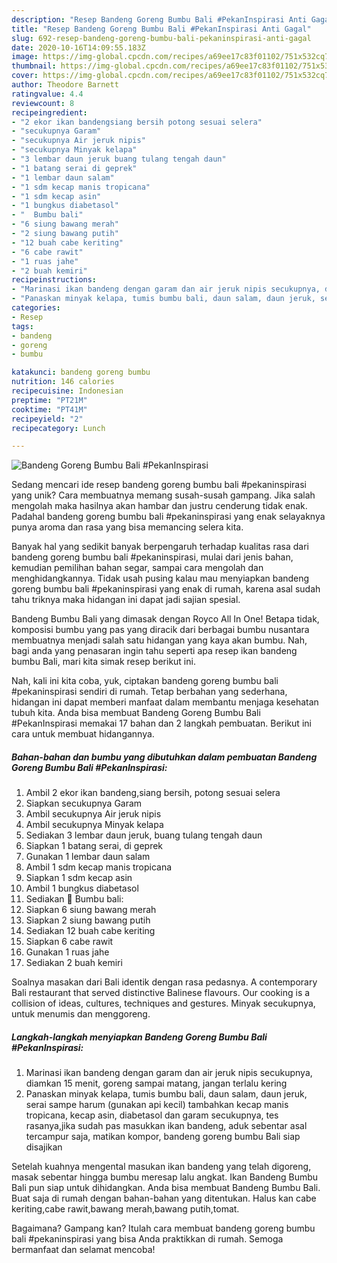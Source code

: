 ```yaml
---
description: "Resep Bandeng Goreng Bumbu Bali #PekanInspirasi Anti Gagal"
title: "Resep Bandeng Goreng Bumbu Bali #PekanInspirasi Anti Gagal"
slug: 692-resep-bandeng-goreng-bumbu-bali-pekaninspirasi-anti-gagal
date: 2020-10-16T14:09:55.183Z
image: https://img-global.cpcdn.com/recipes/a69ee17c83f01102/751x532cq70/bandeng-goreng-bumbu-bali-pekaninspirasi-foto-resep-utama.jpg
thumbnail: https://img-global.cpcdn.com/recipes/a69ee17c83f01102/751x532cq70/bandeng-goreng-bumbu-bali-pekaninspirasi-foto-resep-utama.jpg
cover: https://img-global.cpcdn.com/recipes/a69ee17c83f01102/751x532cq70/bandeng-goreng-bumbu-bali-pekaninspirasi-foto-resep-utama.jpg
author: Theodore Barnett
ratingvalue: 4.4
reviewcount: 8
recipeingredient:
- "2 ekor ikan bandengsiang bersih potong sesuai selera"
- "secukupnya Garam"
- "secukupnya Air jeruk nipis"
- "secukupnya Minyak kelapa"
- "3 lembar daun jeruk buang tulang tengah daun"
- "1 batang serai di geprek"
- "1 lembar daun salam"
- "1 sdm kecap manis tropicana"
- "1 sdm kecap asin"
- "1 bungkus diabetasol"
- "  Bumbu bali"
- "6 siung bawang merah"
- "2 siung bawang putih"
- "12 buah cabe keriting"
- "6 cabe rawit"
- "1 ruas jahe"
- "2 buah kemiri"
recipeinstructions:
- "Marinasi ikan bandeng dengan garam dan air jeruk nipis secukupnya, diamkan 15 menit, goreng sampai matang, jangan terlalu kering"
- "Panaskan minyak kelapa, tumis bumbu bali, daun salam, daun jeruk, serai sampe harum (gunakan api kecil) tambahkan kecap manis tropicana, kecap asin, diabetasol dan garam secukupnya, tes rasanya,jika sudah pas masukkan ikan bandeng, aduk sebentar asal tercampur saja, matikan kompor, bandeng goreng bumbu Bali siap disajikan"
categories:
- Resep
tags:
- bandeng
- goreng
- bumbu

katakunci: bandeng goreng bumbu 
nutrition: 146 calories
recipecuisine: Indonesian
preptime: "PT21M"
cooktime: "PT41M"
recipeyield: "2"
recipecategory: Lunch

---
```



![Bandeng Goreng Bumbu Bali #PekanInspirasi](https://img-global.cpcdn.com/recipes/a69ee17c83f01102/751x532cq70/bandeng-goreng-bumbu-bali-pekaninspirasi-foto-resep-utama.jpg)

Sedang mencari ide resep bandeng goreng bumbu bali #pekaninspirasi yang unik? Cara membuatnya memang susah-susah gampang. Jika salah mengolah maka hasilnya akan hambar dan justru cenderung tidak enak. Padahal bandeng goreng bumbu bali #pekaninspirasi yang enak selayaknya punya aroma dan rasa yang bisa memancing selera kita.

Banyak hal yang sedikit banyak berpengaruh terhadap kualitas rasa dari bandeng goreng bumbu bali #pekaninspirasi, mulai dari jenis bahan, kemudian pemilihan bahan segar, sampai cara mengolah dan menghidangkannya. Tidak usah pusing kalau mau menyiapkan bandeng goreng bumbu bali #pekaninspirasi yang enak di rumah, karena asal sudah tahu triknya maka hidangan ini dapat jadi sajian spesial.

Bandeng Bumbu Bali yang dimasak dengan Royco All In One! Betapa tidak, komposisi bumbu yang pas yang diracik dari berbagai bumbu nusantara membuatnya menjadi salah satu hidangan yang kaya akan bumbu. Nah, bagi anda yang penasaran ingin tahu seperti apa resep ikan bandeng bumbu Bali, mari kita simak resep berikut ini.


Nah, kali ini kita coba, yuk, ciptakan bandeng goreng bumbu bali #pekaninspirasi sendiri di rumah. Tetap berbahan yang sederhana, hidangan ini dapat memberi manfaat dalam membantu menjaga kesehatan tubuh kita. Anda bisa membuat Bandeng Goreng Bumbu Bali #PekanInspirasi memakai 17 bahan dan 2 langkah pembuatan. Berikut ini cara untuk membuat hidangannya.

<!--inarticleads1-->

##### Bahan-bahan dan bumbu yang dibutuhkan dalam pembuatan Bandeng Goreng Bumbu Bali #PekanInspirasi:

1. Ambil 2 ekor ikan bandeng,siang bersih, potong sesuai selera
1. Siapkan secukupnya Garam
1. Ambil secukupnya Air jeruk nipis
1. Ambil secukupnya Minyak kelapa
1. Sediakan 3 lembar daun jeruk, buang tulang tengah daun
1. Siapkan 1 batang serai, di geprek
1. Gunakan 1 lembar daun salam
1. Ambil 1 sdm kecap manis tropicana
1. Siapkan 1 sdm kecap asin
1. Ambil 1 bungkus diabetasol
1. Sediakan  🔅 Bumbu bali:
1. Siapkan 6 siung bawang merah
1. Siapkan 2 siung bawang putih
1. Sediakan 12 buah cabe keriting
1. Siapkan 6 cabe rawit
1. Gunakan 1 ruas jahe
1. Sediakan 2 buah kemiri


Soalnya masakan dari Bali identik dengan rasa pedasnya. A contemporary Bali restaurant that served distinctive Balinese flavours. Our cooking is a collision of ideas, cultures, techniques and gestures. Minyak secukupnya, untuk menumis dan menggoreng. 

<!--inarticleads2-->

##### Langkah-langkah menyiapkan Bandeng Goreng Bumbu Bali #PekanInspirasi:

1. Marinasi ikan bandeng dengan garam dan air jeruk nipis secukupnya, diamkan 15 menit, goreng sampai matang, jangan terlalu kering
1. Panaskan minyak kelapa, tumis bumbu bali, daun salam, daun jeruk, serai sampe harum (gunakan api kecil) tambahkan kecap manis tropicana, kecap asin, diabetasol dan garam secukupnya, tes rasanya,jika sudah pas masukkan ikan bandeng, aduk sebentar asal tercampur saja, matikan kompor, bandeng goreng bumbu Bali siap disajikan


Setelah kuahnya mengental masukan ikan bandeng yang telah digoreng, masak sebentar hingga bumbu meresap lalu angkat. Ikan Bandeng Bumbu Bali pun siap untuk dihidangkan. Anda bisa membuat Bandeng Bumbu Bali. Buat saja di rumah dengan bahan-bahan yang ditentukan. Halus kan cabe keriting,cabe rawit,bawang merah,bawang putih,tomat. 

Bagaimana? Gampang kan? Itulah cara membuat bandeng goreng bumbu bali #pekaninspirasi yang bisa Anda praktikkan di rumah. Semoga bermanfaat dan selamat mencoba!
